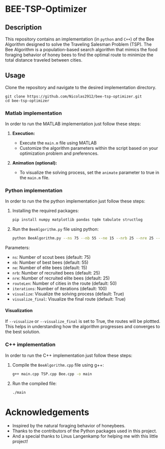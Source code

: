 # BEE-TSP-Optimizer

## Description

This repository contains an implementation (in `python` and `C++`) of the Bee Algorithm designed to solve the Traveling Salesman Problem (TSP).
The Bee Algorithm is a population-based search algorithm that mimics the food foraging behavior of honey bees to find
the optimal route to minimize the total distance traveled between cities.

## Usage

Clone the repository and navigate to the desired implementation directory.

```
git clone https://github.com/Nicolas2912/bee-tsp-optimizer.git
cd bee-tsp-optimizer
```

### Matlab implementation

In order to run the MATLAB implementation just follow these steps:

1. **Execution:**

    * Execute the `main.m` file using MATLAB
    * Customize the algorithm parameters within the script based on your optimization problem and preferences.

2. **Animation (optional):**

    * To visualize the solving process, set the `animate` parameter to true in the `main.m` file.

### Python implementation

In order to run the the python implementation just follow these steps:

1. Installing the required packages:

    ```bash
    pip install numpy matplotlib pandas tqdm tabulate structlog
    ```
   
2. Run the `BeeAlgorithm.py` file using python:

    ```bash
    python BeeAlgorithm.py --ns 75 --nb 55 --ne 15 --nrb 25 --nre 25 --routeLen 50 --iterations 100 --visualize True --visualize_final True
    ```
   
Parameters:

* `ns`: Number of scout bees (default: 75)
* `nb`: Number of best bees (default: 55)
* `ne`: Number of elite bees (default: 15)
* `nrb`: Number of recruited bees (default: 25)
* `nre`: Number of recruited elite bees (default: 25)
* `routeLen`: Number of cities in the route (default: 50)
* `iterations`: Number of iterations (default: 100)
* `visualize`: Visualize the solving process (default: True)
* `visualize_final`: Visualize the final route (default: True)

#### Visualization

If `--visualize` or `--visualize_final` is set to True, the routes will be plottted. This helps in understanding how 
the algorithm progresses and converges to the best solution.

### C++ implementation

In order to run the C++ implementation just follow these steps:

1. Compile the `BeeAlgorithm.cpp` file using g++:

    ```bash
    g++ main.cpp TSP.cpp Bee.cpp -o main
    ```
   
2. Run the compiled file:

    ```bash
    ./main
    ```

# Acknowledgements

* Inspired by the natural foraging behavior of honeybees.
* Thanks to the contributors of the Python packages used in this project.
* And a special thanks to Linus Langenkamp for helping me with this little project!


